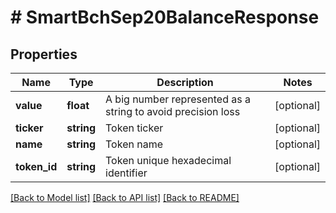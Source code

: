 # # SmartBchSep20BalanceResponse

## Properties

Name | Type | Description | Notes
------------ | ------------- | ------------- | -------------
**value** | **float** | A big number represented as a string to avoid precision loss | [optional] 
**ticker** | **string** | Token ticker | [optional] 
**name** | **string** | Token name | [optional] 
**token_id** | **string** | Token unique hexadecimal identifier | [optional] 

[[Back to Model list]](../../README.md#documentation-for-models) [[Back to API list]](../../README.md#documentation-for-api-endpoints) [[Back to README]](../../README.md)


